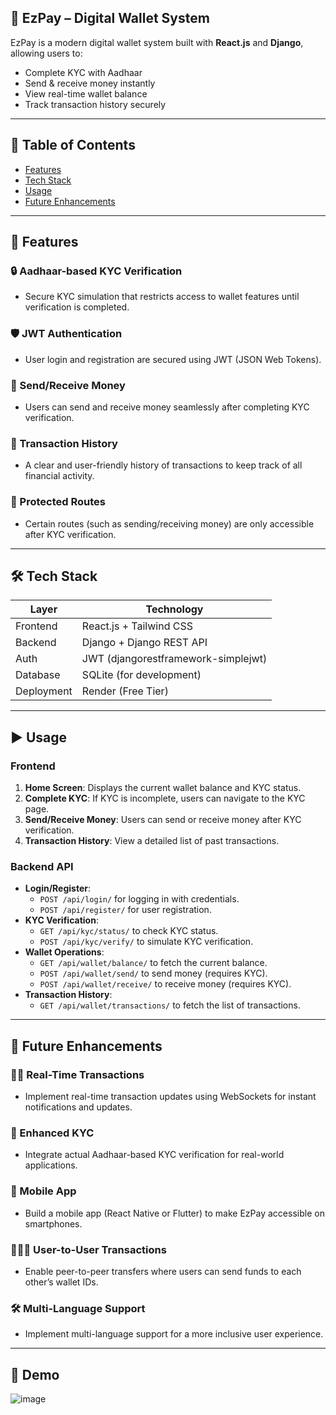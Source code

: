 ## 💸 EzPay – Digital Wallet System

EzPay is a modern digital wallet system built with **React.js** and **Django**, allowing users to:
- Complete KYC with Aadhaar
- Send & receive money instantly
- View real-time wallet balance
- Track transaction history securely

---
## 📑 Table of Contents

- [Features](#features)
- [Tech Stack](#tech-stack)
- [Usage](#usage)
- [Future Enhancements](#future-enhancements)
---

## 🚀 Features

### 🔒 Aadhaar-based KYC Verification
- Secure KYC simulation that restricts access to wallet features until verification is completed.

### 🛡️ JWT Authentication
- User login and registration are secured using JWT (JSON Web Tokens).

### 💸 Send/Receive Money
- Users can send and receive money seamlessly after completing KYC verification.

### 🧾 Transaction History
- A clear and user-friendly history of transactions to keep track of all financial activity.

### 🔐 Protected Routes
- Certain routes (such as sending/receiving money) are only accessible after KYC verification.

---


## 🛠️ Tech Stack

| Layer       | Technology                |
|-------------|---------------------------|
| Frontend    | React.js + Tailwind CSS   |
| Backend     | Django + Django REST API  |
| Auth        | JWT (djangorestframework-simplejwt) |
| Database    | SQLite (for development)  |
| Deployment  | Render (Free Tier)        |

---

## ▶️ Usage

### Frontend
1. **Home Screen**: Displays the current wallet balance and KYC status.
2. **Complete KYC**: If KYC is incomplete, users can navigate to the KYC page.
3. **Send/Receive Money**: Users can send or receive money after KYC verification.
4. **Transaction History**: View a detailed list of past transactions.

### Backend API
- **Login/Register**: 
  - `POST /api/login/` for logging in with credentials.
  - `POST /api/register/` for user registration.
- **KYC Verification**:
  - `GET /api/kyc/status/` to check KYC status.
  - `POST /api/kyc/verify/` to simulate KYC verification.
- **Wallet Operations**:
  - `GET /api/wallet/balance/` to fetch the current balance.
  - `POST /api/wallet/send/` to send money (requires KYC).
  - `POST /api/wallet/receive/` to receive money (requires KYC).
- **Transaction History**:
  - `GET /api/wallet/transactions/` to fetch the list of transactions.

---


## 🔮 Future Enhancements

### 🧑‍💻 Real-Time Transactions
- Implement real-time transaction updates using WebSockets for instant notifications and updates.

### 🔐 Enhanced KYC
- Integrate actual Aadhaar-based KYC verification for real-world applications.

### 📱 Mobile App
- Build a mobile app (React Native or Flutter) to make EzPay accessible on smartphones.

### 🧑‍🤝‍🧑 User-to-User Transactions
- Enable peer-to-peer transfers where users can send funds to each other’s wallet IDs.

### 🛠️ Multi-Language Support
- Implement multi-language support for a more inclusive user experience.

---
## 📸 Demo
![image](https://github.com/user-attachments/assets/b7d80644-c65d-47f7-ade5-3c10a77b43e6)


